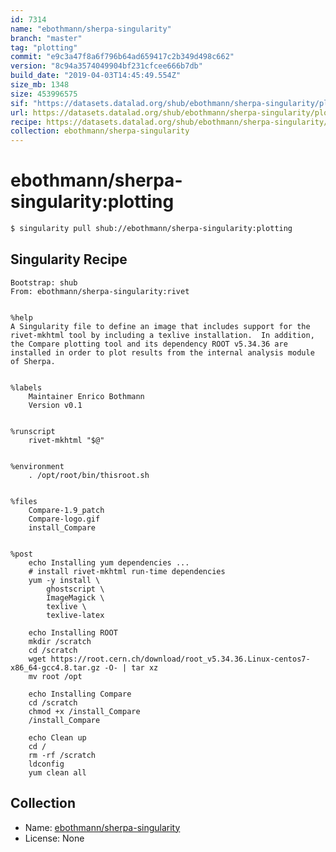 ```yaml
---
id: 7314
name: "ebothmann/sherpa-singularity"
branch: "master"
tag: "plotting"
commit: "e9c3a47f8a6f796b64ad659417c2b349d498c662"
version: "8c94a3574049904bf231cfcee666b7db"
build_date: "2019-04-03T14:45:49.554Z"
size_mb: 1348
size: 453996575
sif: "https://datasets.datalad.org/shub/ebothmann/sherpa-singularity/plotting/2019-04-03-e9c3a47f-8c94a357/8c94a3574049904bf231cfcee666b7db.simg"
url: https://datasets.datalad.org/shub/ebothmann/sherpa-singularity/plotting/2019-04-03-e9c3a47f-8c94a357/
recipe: https://datasets.datalad.org/shub/ebothmann/sherpa-singularity/plotting/2019-04-03-e9c3a47f-8c94a357/Singularity
collection: ebothmann/sherpa-singularity
---
```


# ebothmann/sherpa-singularity:plotting

```bash
$ singularity pull shub://ebothmann/sherpa-singularity:plotting
```

## Singularity Recipe

```singularity
Bootstrap: shub
From: ebothmann/sherpa-singularity:rivet


%help
A Singularity file to define an image that includes support for the
rivet-mkhtml tool by including a texlive installation.  In addition,
the Compare plotting tool and its dependency ROOT v5.34.36 are
installed in order to plot results from the internal analysis module
of Sherpa.


%labels
    Maintainer Enrico Bothmann
    Version v0.1


%runscript
    rivet-mkhtml "$@"


%environment
    . /opt/root/bin/thisroot.sh


%files
    Compare-1.9_patch
    Compare-logo.gif
    install_Compare


%post
    echo Installing yum dependencies ...
    # install rivet-mkhtml run-time dependencies
    yum -y install \
        ghostscript \
        ImageMagick \
        texlive \
        texlive-latex

    echo Installing ROOT
    mkdir /scratch
    cd /scratch
    wget https://root.cern.ch/download/root_v5.34.36.Linux-centos7-x86_64-gcc4.8.tar.gz -O- | tar xz
    mv root /opt

    echo Installing Compare
    cd /scratch
    chmod +x /install_Compare
    /install_Compare

    echo Clean up
    cd /
    rm -rf /scratch
    ldconfig
    yum clean all
```

## Collection

 - Name: [ebothmann/sherpa-singularity](https://github.com/ebothmann/sherpa-singularity)
 - License: None

